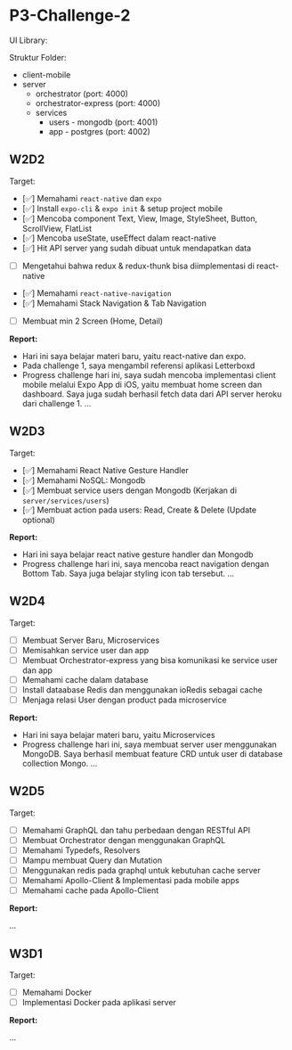 # P3-Challenge-2

UI Library: 

Struktur Folder:

- client-mobile
- server
  - orchestrator (port: 4000)
  - orchestrator-express (port: 4000)
  - services
    - users - mongodb (port: 4001)
    - app - postgres (port: 4002)

## W2D2

Target:

- [✅] Memahami `react-native` dan `expo`
- [✅] Install `expo-cli` & `expo init` & setup project mobile
- [✅] Mencoba component Text, View, Image, StyleSheet, Button, ScrollView, FlatList
- [✅] Mencoba useState, useEffect dalam react-native
- [✅] Hit API server yang sudah dibuat untuk mendapatkan data
- [ ] Mengetahui bahwa redux & redux-thunk bisa diimplementasi di react-native
- [✅] Memahami `react-native-navigation`
- [✅] Memahami Stack Navigation & Tab Navigation
- [ ] Membuat min 2 Screen (Home, Detail)

**Report:**
- Hari ini saya belajar materi baru, yaitu react-native dan expo. 
- Pada challenge 1, saya mengambil referensi aplikasi Letterboxd
- Progress challenge hari ini, saya sudah mencoba implementasi client mobile melalui Expo App di iOS, yaitu membuat home screen dan dashboard. Saya juga sudah berhasil fetch data dari API server heroku dari challenge 1.
...

## W2D3

Target:

- [✅] Memahami React Native Gesture Handler
- [✅] Memahami NoSQL: Mongodb
- [✅] Membuat service users dengan Mongodb (Kerjakan di `server/services/users`)
- [✅] Membuat action pada users: Read, Create & Delete (Update optional)

**Report:**
- Hari ini saya belajar react native gesture handler dan Mongodb
- Progress challenge hari ini, saya mencoba react navigation dengan Bottom Tab. Saya juga belajar styling icon tab tersebut.
...

## W2D4

Target:

- [ ] Membuat Server Baru, Microservices
- [ ] Memisahkan service user dan app
- [ ] Membuat Orchestrator-express yang bisa komunikasi ke service user dan app
- [ ] Memahami cache dalam database
- [ ] Install dataabase Redis dan menggunakan ioRedis sebagai cache
- [ ] Menjaga relasi User dengan product pada microservice

**Report:**
- Hari ini saya belajar materi baru, yaitu Microservices
- Progress challenge hari ini, saya membuat server user menggunakan MongoDB. Saya berhasil membuat feature CRD untuk user di database collection Mongo.
...

## W2D5

Target:

- [ ] Memahami GraphQL dan tahu perbedaan dengan RESTful API
- [ ] Membuat Orchestrator dengan menggunakan GraphQL
- [ ] Memahami Typedefs, Resolvers
- [ ] Mampu membuat Query dan Mutation
- [ ] Menggunakan redis pada graphql untuk kebutuhan cache server
- [ ] Memahami Apollo-Client & Implementasi pada mobile apps
- [ ] Memahami cache pada Apollo-Client

**Report:**

...

## W3D1

Target:

- [ ] Memahami Docker
- [ ] Implementasi Docker pada aplikasi server

**Report:**

...

